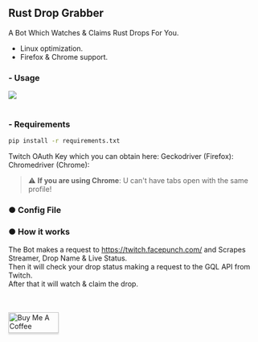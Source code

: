 ## Rust Drop Grabber
A Bot Which Watches & Claims Rust Drops For You.

- Linux optimization.
- Firefox & Chrome support.

### - Usage

![](https://i.imgur.com/7QZwKkv.gif)<br/><br/>


### - Requirements
 ```bash 
 pip install -r requirements.txt
```
Twitch OAuth Key which you can obtain here: 
Geckodriver (Firefox):
Chromedriver (Chrome): 

> :warning: **If you are using Chrome**: U can't have tabs open with the same profile!

### ● Config File



### ● How it works

The Bot makes a request to https://twitch.facepunch.com/ and Scrapes Streamer, Drop Name & Live Status.<br/>
Then it will check your drop status making a request to the GQL API from Twitch.<br/>
After that it will watch & claim the drop.


<br/>
<br/>
<a href="https://www.buymeacoffee.com/GoekhanA" target="_blank"><img src="https://cdn.buymeacoffee.com/buttons/default-blue.png" alt="Buy Me A Coffee" style="height: 41px !important;width: 100px !important;box-shadow: 0px 3px 2px 0px rgba(190, 190, 190, 0.5) !important;-webkit-box-shadow: 0px 3px 2px 0px rgba(190, 190, 190, 0.5) !important;" ></a>



